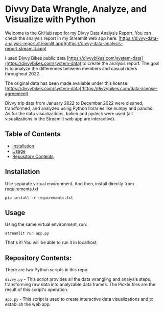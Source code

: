 # Divvy Data Wrangle, Analyze, and Visualize with Python

Welcome to the GitHub repo for my Divvy Data Analysis Report. You can check the analysis report in my Streamlit web app here: [https://divvy-data-analysis-report.streamlit.app](https://divvy-data-analysis-report.streamlit.app)

I used Divvy Bikes public data [https://divvybikes.com/system-data](https://divvybikes.com/system-data) to create the analysis report. The goal is to analyze the differences between members and casual riders throughout 2022.

The original data has been made available under this license: [https://divvybikes.com/system-data](https://divvybikes.com/data-license-agreement)

Divvy trip data from January 2022 to December 2022 were cleaned, transformed, and analyzed using Python libraries like numpy and pandas. As for the data visualizations, bokeh and pydeck were used (all visualizations in the Streamlit web app are interactive). 

## Table of Contents

- [Installation](#installation)
- [Usage](#usage)
- [Repository Contents](#repository-contents)

## Installation

Use separate virtual environment. And then, install directly from requirements.txt
```
pip install -r requirements.txt
```

## Usage

Using the same virtual environment, run:
```
streamlit run app.py
```

That's it! You will be able to run it in localhost.

## Repository Contents:
There are two Python scripts in this repo:

`divvy.py` - This script provides all the data wrangling and analysis steps, transforming raw data into analyzable data frames. The Pickle files are the result of this script's operation.

`app.py` - This script is used to create interactive data visualizations and to establish the web app.